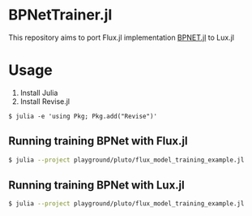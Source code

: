 # BPNetTrainer.jl


This repository aims to port Flux.jl implementation [BPNET.jl](https://github.com/cometscome/BPNET.jl) to Lux.jl

# Usage

1. Install Julia
1. Install Revise.jl

```
$ julia -e 'using Pkg; Pkg.add("Revise")'
```

## Running training BPNet with Flux.jl

```sh
$ julia --project playground/pluto/flux_model_training_example.jl 
```

## Running training BPNet with Lux.jl

```sh
$ julia --project playground/pluto/flux_model_training_example.jl 
```
